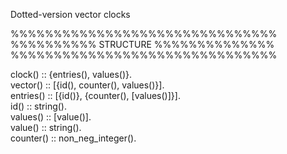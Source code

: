 Dotted-version vector clocks

%%%%%%%%%%%%%%%%%%%%%%%%%%%%%%%  
%%%%%%%%%% STRUCTURE %%%%%%%%%%%%%%  
%%%%%%%%%%%%%%%%%%%%%%%%%%%%%%%  
  
clock()         :: {entries(), values()}.  
vector()        :: [{id(), counter(), values()}].  
entries()       :: [{id()}, {counter(), [values()]}].  
id()            :: string().  
values()        :: [value()].  
value()         :: string().  
counter()       :: non_neg_integer().  
